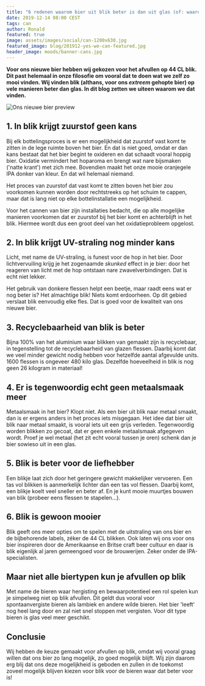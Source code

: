 ```yaml
---
title: "6 redenen waarom bier uit blik beter is dan uit glas (of: waarom wij afvullen op blik)"
date: 2019-12-14 08:00 CEST
tags: can
author: Ronald
featured: true
image: assets/images/social/can-1200x630.jpg
featured_image: blog/201912-yes-we-can-featured.jpg
header_image: moods/banner-cans.jpg
---
```


__Voor ons nieuwe bier hebben wij gekozen voor het afvullen op 44 CL blik. Dit past helemaal in onze filosofie om vooral dat te doen wat we zelf zo mooi vinden. Wij vinden blik (althans, voor ons _extreem_ gehopte bier) op vele manieren beter dan glas. In dit blog zetten we uiteen waarom we dat vinden.__

![Ons nieuwe bier preview](/assets/images/blog/2019-12-yes-we-can.jpg)

## 1. In blik krijgt zuurstof geen kans

Bij elk bottelingsproces is er een mogelijkheid dat zuurstof vast komt te zitten in de lege ruimte boven het bier. En dat is niet goed, omdat er dan kans bestaat dat het bier begint te oxideren en dat schaadt vooral hoppig bier. Oxidatie vermindert het hoparoma en brengt wat nare bijsmaken ('natte krant') met zich mee. Bovendien maakt het onze mooie oranjegele IPA donker van kleur. En dat wil helemaal niemand.

Het proces van zuurstof dat vast komt te zitten boven het bier zou voorkomen kunnen worden door rechtstreeks op het schuim te cappen, maar dat is lang niet op elke bottelinstallatie een mogelijkheid.

Voor het cannen van bier zijn installaties bedacht, die op alle mogelijke manieren voorkomen dat er zuurstof bij het bier komt en achterblijft in het blik. Hiermee wordt dus een groot deel van het oxidatieprobleem opgelost.

## 2. In blik krijgt UV-straling nog minder kans

Licht, met name de UV-straling, is funest voor de hop in het bier. Door lichtvervuiling krijg je het zogenaamde _skunked_ effect in je bier: door het reageren van licht met de hop ontstaan nare zwavelverbindingen. Dat is echt niet lekker.

Het gebruik van donkere flessen helpt een beetje, maar raadt eens wat er nog beter is? Het almachtige blik! Niets komt erdoorheen. Op dit gebied verslaat blik eenvoudig elke fles. Dat is goed voor de kwaliteit van ons nieuwe bier.

## 3. Recyclebaarheid van blik is beter

Bijna 100% van het aluminium waar blikken van gemaakt zijn is recyclebaar, in tegenstelling tot de recyclebaarheid van glazen flessen. Daarbij komt dat we veel minder gewicht nodig hebben voor hetzelfde aantal afgevulde units. 1600 flessen is ongeveer 480 kilo glas. Dezelfde hoeveelheid in blik is nog geen 26 kilogram in materiaal!

## 4. Er is tegenwoordig echt geen metaalsmaak meer

Metaalsmaak in het bier? Klopt niet. Als een bier uit blik naar metaal smaakt, dan is er ergens anders in het proces iets misgegaan. Het idee dat bier uit blik naar metaal smaakt, is vooral iets uit een grijs verleden. Tegenwoordig worden blikken zo gecoat, dat er geen enkele metaalsmaak afgegeven wordt. Proef je wel metaal (het zit echt vooral tussen je oren) schenk dan je bier sowieso uit in een glas.

## 5. Blik is beter voor de liefhebber

Een blikje laat zich door het geringere gewicht makkelijker vervoeren. Een tas vol blikken is aanmerkelijk lichter dan een tas vol flessen. Daarbij komt, een blikje koelt veel sneller en beter af. En je kunt mooie muurtjes bouwen van blik (probeer eens flessen te stapelen...).

## 6. Blik is gewoon mooier

Blik geeft ons meer opties om te spelen met de uitstraling van ons bier en de bijbehorende labels, zéker de 44 CL blikken. Ook laten wij ons voor ons bier inspireren door de Amerikaanse en Britse craft beer cultuur en daar is blik eigenlijk al jaren gemeengoed voor de brouwerijen. Zeker onder de IPA-specialisten.

## Maar niet alle biertypen kun je afvullen op blik

Met name de bieren waar hergisting en bewaarpotentieel een rol spelen kun je simpelweg niet op blik afvullen. Dit geldt dus vooral voor spontaanvergiste bieren als lambiek en andere wilde bieren. Het bier 'leeft' nog heel lang door en zal niet snel stoppen met vergisten. Voor dit type bieren is glas veel meer geschikt.

## Conclusie

Wij hebben de keuze gemaakt voor afvullen op blik, omdat wij vooral graag willen dat ons bier zo lang mogelijk, zo goed mogelijk blijft. Wij zijn daarom erg blij dat ons deze mogelijkheid is geboden en zullen in de toekomst zoveel mogelijk blijven kiezen voor blik voor de bieren waar dat beter voor is!

